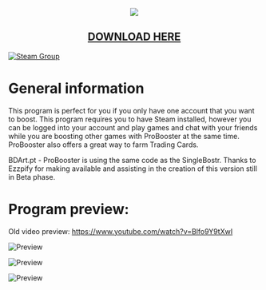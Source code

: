 <p align="center">
  <img src="https://i.imgur.com/k958ReV.png"/>
  <h2 align="center"><a href="https://github.com/muskitopt/ProBooster">DOWNLOAD HERE</a></h2>
</p>

[![Steam Group](https://img.shields.io/badge/Steam-group-yellowgreen.svg)](www.steamcommunity.com/groups/BDArtpt)

# General information

This program is perfect for you if you only have one account that you want to boost. This program requires you to have Steam installed, however you can be logged into your account and play games and chat with your friends while you are boosting other games with ProBooster at the same time. ProBooster also offers a great way to farm Trading Cards.

BDArt.pt - ProBooster is using the same code as the SingleBostr.
Thanks to Ezzpify for making available and assisting in the creation of this version still in Beta phase.

# Program preview: 

Old video preview: https://www.youtube.com/watch?v=Blfo9Y9tXwI

![Preview](https://i.imgur.com/4ysDeA7.png)

![Preview](https://i.imgur.com/HdA6p54.png)

![Preview](https://i.imgur.com/cmo1JfK.png)


